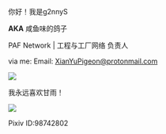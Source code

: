 你好！我是g2nnyS

**AKA** 咸鱼味的鸽子

PAF Network | 工程与工厂网络 负责人

via me:
Email: XianYuPigeon@protonmail.com

![](https://github-readme-stats.vercel.app/api?username=g2nnyS&include_all_commits=true&bg_color=30,AFA2FF,F4AFB4&title_color=fff&text_color=fff)

我永远喜欢甘雨！

![](https://files.pafworld.top/image/98742802_p0_master1200.jpg)

Pixiv ID:98742802
